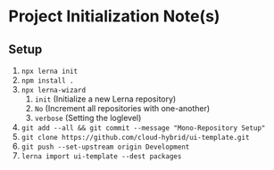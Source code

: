 # Project Initialization Note(s) #

## Setup ##

1. `npx lerna init`
2. `npm install .`
3. `npx lerna-wizard`
    1. `init` (Initialize a new Lerna repository)
    2. `No` (Increment all repositories with one-another)
    3. `verbose` (Setting the loglevel)
4. `git add --all && git commit --message "Mono-Repository Setup"`
5. `git clone https://github.com/cloud-hybrid/ui-template.git`
6. `git push --set-upstream origin Development`
7. `lerna import ui-template --dest packages`
